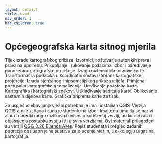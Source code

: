 ```yaml
---
layout: default
title: Uvod
nav_order: 1
has_children: true
---
```

# Općegeografska karta sitnog mjerila 

Tijek izrade kartografskog prikaza. Izvornici, poštovanje autorskih prava i prava na upotrebu. Prikupljanje i rukovanje podacima. Izbor i određivanje parametara kartografske projekcije. Izrada matematičke osnove karte. Transformacija podataka u koordinatni sustav izabrane kartografske projekcije. Izrada sjenčanog i hipsometijskog prikaza reljefa. Primjena postupaka kartografske generalizacije. Uređivanje podataka karte. Kartografika i kartografski znakovi. Usklađivanje sadržaja karte. Oblikovanje sastavnih dijelova karte. Grafička priprema karte za tisak. 

Za uspješno obavljanje vježbi potrebno je imati instaliran QGIS. Verzija QGIS-a nije zadana i dana je studentu na izbor. Imajte na umu da se nazivi alata i naredbi mogu razlikovati ovisno o korištenoj verziji, no koraci rada i objašnjenja postupka ostaju isti u svim verzijama. Ovi materijali prilagođeni su verziji [QGIS 3.26 Buenos Aires](https://blog.qgis.org/2022/06/24/qgis-3-26-buenos-aires-is-released/).
Popis studenata i pregled zadanih područja dostuapn je na sustavu za e-učenje Merlin, u e-kolegiju Digitalna kartografija.   
